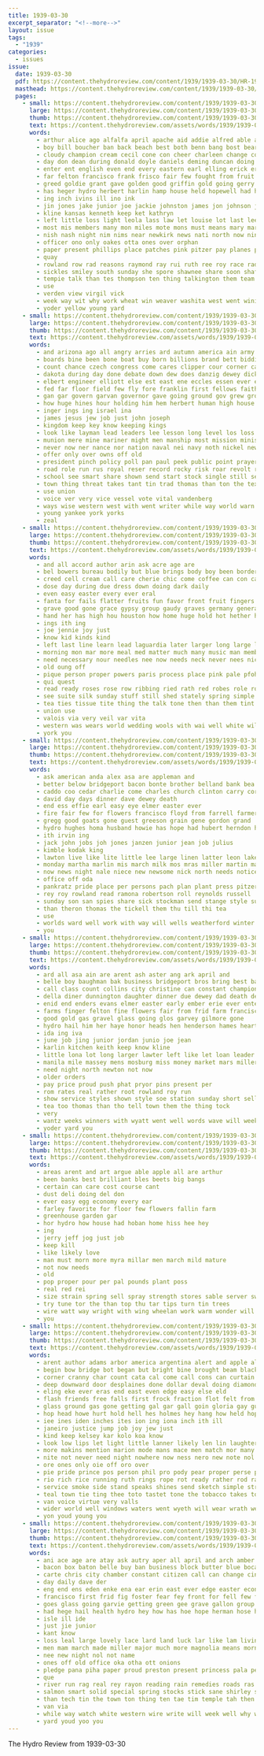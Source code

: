 ```yaml
---
title: 1939-03-30
excerpt_separator: "<!--more-->"
layout: issue
tags:
  - "1939"
categories:
  - issues
issue:
  date: 1939-03-30
  pdf: https://content.thehydroreview.com/content/1939/1939-03-30/HR-1939-03-30.pdf
  masthead: https://content.thehydroreview.com/content/1939/1939-03-30/masthead/HR-1939-03-30.jpg
  pages:
    - small: https://content.thehydroreview.com/content/1939/1939-03-30/small/HR-1939-03-30-01.jpg
      large: https://content.thehydroreview.com/content/1939/1939-03-30/large/HR-1939-03-30-01.jpg
      thumb: https://content.thehydroreview.com/content/1939/1939-03-30/thumbnails/HR-1939-03-30-01.jpg
      text: https://content.thehydroreview.com/assets/words/1939/1939-03-30/HR-1939-03-30-01.txt
      words:
        - arthur alice ago alfalfa april apache aid addie alfred able als ash areas app antonia angeles age and all amed ann are art allen ark anita
        - boy bill boucher ban back beach best both benn bang bost bearer box boys bone burden brother baus brings been browne bas better bound betty beasley basinger bernardine barr bobby bernice billy business ber burne bob brought but born belle book blaine board bers buyers bring
        - cloudy champion cream cecil cone con cheer charleen change come car college cast clarence city close carnegie chill carl charles cole class crooks care content chester caddo chui cedar can came colony cot cali cotton county christine carmen chamber cooley
        - day don dean during donald doyle daniels deming duncan doing dunithan dani doctor double dale daughter daniel duet dust dies down delvin dash due diego
        - enter ent english even end every eastern earl elling erick ery ever edgar eugene enid ellen
        - far felton francisco frank frisco fair few fought from fruit fontana falling first fern floyd fees frances for freeze force fell field ford fall feo farm fore fitt former font folsom fear friday
        - greed goldie grant gave golden good griffin gold going gerry glen greer graft george governor garber given group gene grade
        - has heger hydro herbert harlin hamp house held hopewell had harold her home hubert hafer holly hays half hater herman hue hamilton hart hope hodge hoard hes him hogan heart hove heineman high honor homa homer hagan henke houston heidebrecht
        - ing inch ivins ill ino ink
        - jin jones jake junior joe jackie johnston james jon johnson jack jimmie joint just jain justin jersey
        - kline kansas kenneth keep ket kathryn
        - left little loss light leola lass law let louise lot last lee lahoma ling land lowing larger less lawter levy late large long len leader lane life leonard
        - most mis members many mon miles mote mons must means mary march miller monday market method money mccurtain mcbride melva martin marsh morgan matter myers made mass morning middle more may marjorie mildred miss mite meland mill mores mith
        - nish nash night nim nims near newkirk news nati north now nine northrip name not newton new noon
        - officer ono only oakes otta ones over orphan
        - paper present phillips place patches pink pitzer pay planes prom price princess pieper patterson pins page person plenty pilot pro per pound people part
        - quay
        - rowland row rad reasons raymond ray rui ruth ree roy race radio rece roberton rains res rain record robert romero river rade richard reason reading reh
        - sickles smiley south sunday she spore shawnee share soon shaffer speech shaft sea sinning sense sell ship swamp serie save schools states six san smith slemp showers slagell son selling special senior station staff super show sara saturday such stockton shirley sales state standard sar schoo second shanks sari school said
        - tempie talk than tes thompson ten thing talkington them team texas track tree too thi teacher triplett thomas ton tall the till trip top tie then thurs tax town take test throw
        - use
        - verden view virgil vick
        - week way wit why work wheat win weaver washita west went winifred winning wilda winners western worlds wind wilbur weatherford while watch wayne will with wedding wife was world wright willing won
        - yoder yellow young yard
    - small: https://content.thehydroreview.com/content/1939/1939-03-30/small/HR-1939-03-30-02.jpg
      large: https://content.thehydroreview.com/content/1939/1939-03-30/large/HR-1939-03-30-02.jpg
      thumb: https://content.thehydroreview.com/content/1939/1939-03-30/thumbnails/HR-1939-03-30-02.jpg
      text: https://content.thehydroreview.com/assets/words/1939/1939-03-30/HR-1939-03-30-02.txt
      words:
        - and arizona ago all angry arries ard autumn america ain army american apt are age arthur ask apostle amer able april argentina ananias
        - boards bine been bone boat buy born billions brand bett bidding bear brazil britain brilliant bill branch bold bank brik boy bruckart battle better bonneville boxer boss back business bears bur brack but bureau ball bible break both bis ber best brought brother
        - count chance czech congress come cares clipper cour corner cash canary chapel col carry copper crush chamber cham came case chief course churches chair christian college christ church christians close crow chem city con chamberlain credit captain canada chatham citizen change can
        - dakota during day done debate down dew does danzig dewey dickinson dering days der doubt damas dam doc devel dry darity deal death draft
        - elbert engineer elliott else est east ene eccles essen ever eye eager even end emil english
        - fed far floor field few fly fore franklin first fellows faithful fear faith free farm friendly forget from found fields for farley fall force france fears favor flight francis favors favorite former
        - gan gar govern garvan governor gave going ground gov grew grown gress golden given gen grace guard german goes gone gain guttenberg group germany gray guise guns garner gilbert george gard getting general game
        - how huge hines hour holding him hem herbert human high house has hazard harbor homer head home humble hard had hatch hold hydro hurt heard hole hands hoot hurban hull
        - inger ings ing israel ina
        - james jesus jew job just john joseph
        - kingdom keep key know keeping kings
        - look like layman lead leaders lee lesson long level los loss lawrence list lord ler let left late likes lance lyttle later law lehman lions lace less lay life lately learn london last light lords lain losing levels likely lemuel little
        - munion mere mine mariner might men manship most mission minister must march more money marriner much manner mines master made moral mott main members mil may means mineral murdock mountain mechanic man many mainland
        - never now ner nance nor nation naval nei navy noth nickel new nevada not nations news ness
        - offer only over owns off old
        - president pinch policy poll pan paul peek public point prayer power parton pittman points pride people present pest press profit proud prime price powe pie pauls pay pean pears par pana peoples pier per proper plan part pop pile pro priest pierson past peo polish
        - road role run rus royal reser record rocky risk roar revolt rates reason regen rather rate ropes ries ready roose risen reasons raw red roots range records remark reich rode rea row roosevelt real ross
        - school see smart share shown send start stock single still seems sir states saxe summer secret such sion sem sen scripture study sunday said soul soon saber salem stellar stress sweden saul state seen skipper sin son stephen session slovak sabbath show seat story sum stea speak set supply score sey sale sea south slaughter sult stand step suva sian service strong say
        - town thing threat takes tant tin trad thomas than ton the texas tain ting tex trick tee thou trend tom tache thi them treasure tary torney too tax then
        - use union
        - voice ver very vice vessel vote vital vandenberg
        - ways wise western west with went writer while way world warn worlds william wonders will weekly wonder wild word working washington worker why work well war worth weeks wilder white welles willing watch weak was
        - young yankee york yorks
        - zeal
    - small: https://content.thehydroreview.com/content/1939/1939-03-30/small/HR-1939-03-30-03.jpg
      large: https://content.thehydroreview.com/content/1939/1939-03-30/large/HR-1939-03-30-03.jpg
      thumb: https://content.thehydroreview.com/content/1939/1939-03-30/thumbnails/HR-1939-03-30-03.jpg
      text: https://content.thehydroreview.com/assets/words/1939/1939-03-30/HR-1939-03-30-03.txt
      words:
        - and all accord author arin ask acre age are
        - bel bowers bureau bodily but blue brings body boy been borders bles burst began back black best bone buy batter brain bride blouse brilliant belo band bean brown beverage
        - creed cell cream call care cherie chic come coffee can con cant cater case city church caprice chest
        - dose day during due dress down doing dark daily
        - even easy easter every ever eral
        - fanta for fails flatter fruits fun favor front fruit fingers fash fine flurry from fast flowers fall friend floss found
        - grave good gone grace gypsy group gaudy graves germany general ground guard
        - hand her has high hou houston how home huge hold hot hether handsome human
        - ings ith ing
        - joe jennie joy just
        - know kid kinds kind
        - left last line learn lead laguardia later larger long large lace lea lovely late lad ling
        - morning mon mar more meal med matter much many music man members marks milk may mayor made
        - need necessary nour needles nee now needs neck never nees nicholas new not
        - old oung off
        - pique person proper powers paris process place pink pale pfohl pleasure part peasant poo
        - qui quest
        - read ready roses rose row ribbing ried rath red robes role round
        - see suite silk sunday stuff still shed stately spring simple salem stitch sam sheer sami ster sun sunrise second stock shape service smart starts such school setting sell sailor shows small sugar sible subject straws suits season
        - tea ties tissue tite thing the talk tone then than them tint take tobe
        - union use
        - valois via very veil var vita
        - western was wears world wedding wools with wai well white will working why water wedd
        - york you
    - small: https://content.thehydroreview.com/content/1939/1939-03-30/small/HR-1939-03-30-04.jpg
      large: https://content.thehydroreview.com/content/1939/1939-03-30/large/HR-1939-03-30-04.jpg
      thumb: https://content.thehydroreview.com/content/1939/1939-03-30/thumbnails/HR-1939-03-30-04.jpg
      text: https://content.thehydroreview.com/assets/words/1939/1939-03-30/HR-1939-03-30-04.txt
      words:
        - ask american anda alex asa are appleman and
        - better below bridgeport bacon bonte brother belland bank bea berry brought borrow back bring boys
        - caddo coo cedar charlie come charles church clinton carry corn cost can carman cecil county city came champlin
        - david day days dinner dave dewey death
        - end ess effie earl easy eye elmer easter ever
        - fire fair few for flowers francisco floyd from farrell farmer fay friday ford
        - gregg good goats gone guest greeson grain gene gordon grand
        - hydro hughes homa husband howie has hope had hubert herndon hose home howard henry her
        - ith irvin ing
        - jack john jobs joh jones janzen junior jean job julius
        - kimble kodak king
        - lawton live like lite little lee large linen latter leon lake lloyd last lovely
        - monday martha marlin mis march milk mos mras miller martin marjorie mean more mound maker matter market miss masoner mighty
        - now news night nale niece new newsome nick north needs notice norman need
        - office off oda
        - pankratz pride place per persons pach plan plant press pitzer proud price post
        - rey roy rowland read ramona robertson roll reynolds russell
        - sunday son san spies share sick stockman send stange style sun swan sprinkle see spring station sade schmidt service school sund show simpson stock sister saturday second
        - than theron thomas the tickell them thu till thi tea
        - use
        - worlds ward well work with way will wells weatherford winter winners wish week
        - you
    - small: https://content.thehydroreview.com/content/1939/1939-03-30/small/HR-1939-03-30-05.jpg
      large: https://content.thehydroreview.com/content/1939/1939-03-30/large/HR-1939-03-30-05.jpg
      thumb: https://content.thehydroreview.com/content/1939/1939-03-30/thumbnails/HR-1939-03-30-05.jpg
      text: https://content.thehydroreview.com/assets/words/1939/1939-03-30/HR-1939-03-30-05.txt
      words:
        - ard all asa ain are arent ash aster ang ark april and
        - belle boy baughman bak business bridgeport bros bring best bacon but back bernardine bryan been boys breath
        - call class count collins city christine can constant champion charles coats chris chi cant charlie came
        - della diner dunnington daughter dinner due dewey dad death del dayne day
        - enid end enders evans elmer easter early ember erie ever enter
        - farms finger felton fine flowers fair from frid farm francisco for first fuel
        - good gold gas gravel glass going glos garvey gilmore gone
        - hydro hail him her haye honor heads hen henderson hames hearty heres home hogan hair hope had harold hamilton hammon has
        - ida ing iva
        - june job jing junior jordan junio joe jean
        - karlin kitchen keith keep know kline
        - little lona lot long larger lawter left like let loan leader law lovely liberal lad lou lea lin lead
        - manila mile massey mens mosburg miss money market mars miller more mas mattie maa march magnolia made monday mise
        - need night north newton not now
        - older orders
        - pay price proud push phat pryor pins present per
        - rom rates real rather root rowland roy run
        - show service styles shown style soe station sunday short sellers shoot sand suits sui swim store spring sayre set san sky stay saturday side special soma sell springs see sees single
        - tea too thomas than tho tell town them the thing tock
        - very
        - wantz weeks winners with wyatt went well words wave will week was win while wonder won work weese white winter worlds
        - yoder yard you
    - small: https://content.thehydroreview.com/content/1939/1939-03-30/small/HR-1939-03-30-06.jpg
      large: https://content.thehydroreview.com/content/1939/1939-03-30/large/HR-1939-03-30-06.jpg
      thumb: https://content.thehydroreview.com/content/1939/1939-03-30/thumbnails/HR-1939-03-30-06.jpg
      text: https://content.thehydroreview.com/assets/words/1939/1939-03-30/HR-1939-03-30-06.txt
      words:
        - areas arent and art argue able apple all are arthur
        - been banks best brilliant bles beets big bangs
        - certain can care cost course cant
        - dust deli doing del don
        - ever easy egg economy every ear
        - farley favorite for floor few flowers fallin farm
        - greenhouse garden gar
        - hor hydro how house had hoban home hiss hee hey
        - ing
        - jerry jeff jog just job
        - keep kill
        - like likely love
        - man must morn more myra millar men march mild mature
        - not now needs
        - old
        - pop proper pour per pal pounds plant poss
        - real red rei
        - size strain spring sell spray strength stores sable server swell
        - try tune tor the than top thu tar tips turn tin trees
        - wire watt way wright with wing wheelan work warm wonder will weather
        - you
    - small: https://content.thehydroreview.com/content/1939/1939-03-30/small/HR-1939-03-30-07.jpg
      large: https://content.thehydroreview.com/content/1939/1939-03-30/large/HR-1939-03-30-07.jpg
      thumb: https://content.thehydroreview.com/content/1939/1939-03-30/thumbnails/HR-1939-03-30-07.jpg
      text: https://content.thehydroreview.com/assets/words/1939/1939-03-30/HR-1939-03-30-07.txt
      words:
        - arent author adams arbor america argentina alert and apple all are ach ashe aires ashen ater aston albert able angry arm
        - begin bow bridge bot began but bright bine brought beam black batter break bread bore brook both bade boske back been bell big better busi batty blonde bal baggs book brazil barbara bunch
        - corner cranny char count cata cal come call cons can curtain cover cher cliff clear companion cor car cool chaco current cant con castor capone christians came coins circle city
        - deep downward door desplaines done dollar deval doing diamond dress dir ding daunt doubt days driver down data drew double day does drop dole dance
        - eling eke ever eras end east even edge easy else eld
        - flash friends free falls first frock fraction flot felt from fron for few frame fall french faint friend fire full fell flood found fountain flicker foe fair figures falling flowers face fuss far
        - glass ground gas gone getting gal gar gall goin gloria gay guess going gave gash georgette grip gentle good
        - hop head howe hurt hold hell hes holmes hey hang how held hopkins her hour half hurry house hydro him hand has hare hooks heard hot heart harm hed had heo
        - iee ines iden inches ites ion ing iona inch ith ill
        - janeiro justice jump job joy jew just
        - kind keep kelsey kar kolo koa know
        - look low lips let light little lanner likely len lin laughter lim latin lovely line less lights living life lever lee law left like lake last loan long love lay lightning
        - more makins mention marion mode mans mace men match mor many marry made min maybe money mar most miss means mis mean must mild mirth manner mani morning might much martin mey may meas march manel man maiden mak
        - nite not never need night nowhere now ness nero new note nol
        - ore ones only oie off oro over
        - pie pride prince pos person phil pro pody pear proper perse pipes point plata piece people pretty palm parana palms pin place plain part price pat pean pak
        - rio rich rice running ruth rings rope rot ready rather rod rat read risk rivers rind rolling roll reason roses rag rust run ran room rest robe
        - service smoke side stand speaks shines send sketch simple strong self she states stream square standing steel sgro see summer spar strength seen scotch storm state spring sweat silk sur sparkle south shook sheer straw sides savy stratten sweet safe samuel sible stone spencer shore spears saw shoulders stretch said such size stuff sleep signs sam sat stout sons straten speak slow supply spain sow sewing shed soon slim say star seem speed spill sane shows short
        - teal town tie ting thee toto tastet tone the tobacco takes torch them too tate tree thousand tin than tea tell top tice then tas tow tam tha tom thing tine tran timber taken turn
        - van voice virtue very valls
        - wider world well windows waters went wyeth will wear wrath weed water wide while window worlds wool wacker want why words was wane wake weary wild walls with wind wait wall way wife wash
        - yon youd young you
    - small: https://content.thehydroreview.com/content/1939/1939-03-30/small/HR-1939-03-30-08.jpg
      large: https://content.thehydroreview.com/content/1939/1939-03-30/large/HR-1939-03-30-08.jpg
      thumb: https://content.thehydroreview.com/content/1939/1939-03-30/thumbnails/HR-1939-03-30-08.jpg
      text: https://content.thehydroreview.com/assets/words/1939/1939-03-30/HR-1939-03-30-08.txt
      words:
        - ani ace age are atay ask autry aper all april and arch amber ane
        - bacon box baton belle buy ban business block butter blue boca big broom baby bank burtt balloon but best back boys beech bel brea burn better
        - carte chris city chamber constant citizen call can change cin coffee coats corn
        - day daily dave der
        - eng end ens eden enke ena ear erin east ever edge easter economy
        - francisco first frid fig foster fear fey front for fell few from foot folks free fone flax fine friday
        - goes glass going garvie getting green gee grave gallon group grass ginger good glow gene
        - had hege hail health hydro hey how has hoe hope herman hose hawk handle hak
        - isle ill ide
        - just jie junior
        - kant know
        - loss leal large lovely lace lard land luck lar like lam living
        - men mam march made miller major much more magnolia means morning mesh
        - nee new night nol not name
        - ones off old office oka otha ott onions
        - pledge pana piha paper proud preston present princess pala pen pint pall pound page people promise part pride plan peaches pounds pet pure pink pare
        - que
        - river run rag real rey rayon reading rain remedies roads ras roca roma read rather rains
        - salmon smart solid special spring stocks stick sane shirley short sky san stage sutton saw sory see stock service sheer sith sugar stores sim soap spell sup sinan saturday seems sean soon seed seer sat salt smiley stan style
        - than tech tin the town ton thing ten tae tim temple tah then toy tea them tree tune tall tale tee tie
        - van via
        - while way watch white western wire write will week well why world was went worth wear with wale
        - yard youd yoo you
---
```


The Hydro Review from 1939-03-30

<!--more-->

